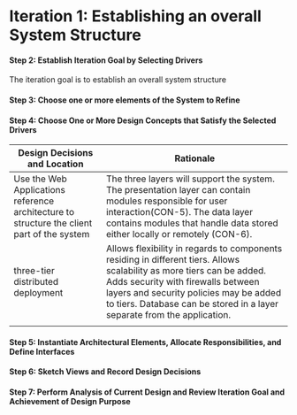 # Iteration 1: Establishing an overall System Structure

#### Step 2: Establish Iteration Goal by Selecting Drivers

The iteration goal is to establish an overall system structure

#### Step 3: Choose one or more elements of the System to Refine

#### Step 4: Choose One or More Design Concepts that Satisfy the Selected Drivers

| Design Decisions and Location                                | Rationale                                                    |
| ------------------------------------------------------------ | ------------------------------------------------------------ |
| Use the Web Applications reference architecture to structure the client part of the system | The three layers will support the system. The presentation layer can contain modules responsible for user interaction(CON-5). The data layer contains modules that handle data stored either locally or remotely (CON-6). |
| three-tier distributed deployment                            | Allows flexibility in regards to components residing in different tiers. Allows scalability as more tiers can be added. Adds security with firewalls between layers and security policies may be added to tiers.  Database can be stored in a layer separate from the application. |
|                                                              |                                                              |

#### Step 5: Instantiate Architectural Elements, Allocate Responsibilities, and Define Interfaces

#### Step 6: Sketch Views and Record Design Decisions 

#### Step 7: Perform Analysis of Current Design and Review Iteration Goal and Achievement of Design Purpose

